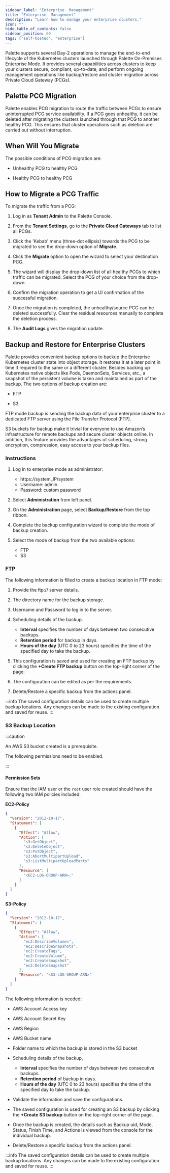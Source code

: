 ```yaml
---
sidebar_label: "Enterprise  Management"
title: "Enterprise  Management"
description: "Learn how to manage your enterprise clusters."
icon: ""
hide_table_of_contents: false
sidebar_position: 60
tags: ["self-hosted", "enterprise"]
---
```




Palette supports several Day-2 operations to manage the end-to-end lifecycle of the Kubernetes clusters launched through Palette On-Premises Enterprise Mode. It provides several capabilities across clusters to keep your clusters secure, compliant, up-to-date, and perform ongoing management operations like backup/restore and cluster migration across Private Cloud Gateway (PCGs).


<Tabs queryString="pcg">

<TabItem label="Palette PCG Migration" value="Palette PCG Migration">


## Palette PCG Migration

Palette enables PCG migration to route the traffic between PCGs to ensure uninterrupted PCG service availability. If a PCG goes unhealthy, it can be deleted after migrating the clusters launched through that PCG to another healthy PCG. This ensures that cluster operations such as deletion are carried out without interruption.  

## When Will You Migrate

The possible conditions of PCG migration are:

* Unhealthy PCG to healthy PCG


* Healthy PCG to healthy PCG


## How to Migrate a PCG Traffic 

To migrate the traffic from a PCG:
<br />

1. Log in as **Tenant Admin** to the Palette Console.


2. From the **Tenant Settings**, go to the **Private Cloud Gateways** tab to list all PCGs.


3. Click the 'Kebab' menu (three-dot ellipsis) towards the PCG to be migrated to see the drop-down option of **Migrate**.


4. Click the **Migrate** option to open the wizard to select your destination PCG.


5. The wizard will display the drop-down list of all healthy PCGs to which traffic can be migrated. Select the PCG of your choice from the drop-down.


6. Confirm the migration operation to get a UI confirmation of the successful migration. 


7. Once the migration is completed, the unhealthy/source PCG can be deleted successfully. Clear the residual resources manually to complete the deletion process.


8. The **Audit Logs** gives the migration update.

</TabItem>

<TabItem label="Backup and Restore" value="Backup and Restore">

## Backup and Restore for Enterprise Clusters

Palette provides convenient backup options to backup the Enterprise Kubernetes cluster state into object storage. It restores it at a later point in time if required to the same or a different cluster. Besides backing up Kubernetes native objects like Pods, DaemonSets, Services, etc., a snapshot of the persistent volume is taken and maintained as part of the backup. The two options of backup creation are:

* FTP


* S3

FTP mode backup is sending the backup data of your enterprise cluster to a dedicated FTP server using the File Transfer Protocol (FTP).

S3 buckets for backup make it trivial for everyone to use Amazon’s infrastructure for remote backups and secure cluster objects online. In addition, this feature provides the advantages of scheduling, strong encryption, compression, easy access to your backup files. 

### Instructions

1. Log in to enterprise mode as administrator:

  	* https://system_IP/system
  	* Username: admin
  	* Password: custom password


2. Select **Administration** from left panel.


3. On the **Administration** page, select **Backup/Restore** from the top ribbon.


4. Complete the backup configuration wizard to complete the mode of backup creation.


5. Select the mode of backup from the two available options: 
    * FTP 
	* S3


### FTP

The following information is filled to create a backup location in FTP mode:

1. Provide the ftp:// server details.


2. The directory name for the backup storage.


3. Username and Password to log in to the server.


4. Scheduling details of the backup.
	* **Interval** specifies the number of days between two consecutive backups.
	* **Retention period** for backup in days.
	* **Hours of the day** (UTC 0 to 23 hours) specifies the time of the specified day to take the backup.


5. This configuration is saved and used for creating an FTP backup by clicking the **+Create FTP backup** button on the top-right corner of the page.


6. The configuration can be edited as per the requirements.


7. Delete/Restore a specific backup from the actions panel.

:::info
The saved configuration details can be used to create multiple backup locations. 
Any changes can be made to the existing configuration and saved for reuse. 
:::

### S3 Backup Location

:::caution

An AWS S3 bucket created is a prerequisite.

The following permissions need to be enabled.

:::

#### Permission Sets
Ensure that the IAM user or the `root` user role created should have the following two IAM policies included:

**EC2-Policy**

```json
{
  "Version": "2012-10-17",
  "Statement": [
    {
      "Effect": "Allow",
      "Action": [
        "s3:GetObject",
        "s3:DeleteObject",
        "s3:PutObject",
        "s3:AbortMultipartUpload",
        "s3:ListMultipartUploadParts"
      ],
      "Resource": [
        "<EC2-LOG-GROUP-ARN>;"
      ]
    }
  ]
}
```


**S3-Policy**

```json
{
  "Version": "2012-10-17",
  "Statement": [
    {
      "Effect": "Allow",
      "Action": [
        "ec2:DescribeVolumes",
        "ec2:DescribeSnapshots",
        "ec2:CreateTags",
        "ec2:CreateVolume",
        "ec2:CreateSnapshot",
        "ec2:DeleteSnapshot"
      ],
      "Resource": "<S3-LOG-GROUP-ARN>"
    }
  ]
}
```

The following information is needed:


* AWS Account Access key


* AWS Account Secret Key


* AWS Region


* AWS Bucket name


* Folder name to which the backup is stored in the S3 bucket


* Scheduling details of the backup,
	* **Interval** specifies the number of days between two consecutive backups.
	* **Retention period** of backup in days.
	* **Hours of the day** (UTC 0 to 23 hours) specifies the time of the specified day to take the backup.


* Validate the information and save the configurations.


* The saved configuration is used for creating an S3 backup by clicking the **+Create S3 backup** button on the top-right corner of the page.


* Once the backup is created, the details such as Backup uid, Mode, Status, Finish Time, and Actions is viewed from the console for the individual backup.


* Delete/Restore a specific backup from the actions panel. 


:::info
The saved configuration details can be used to create multiple backup locations. Any changes can be made to the existing configuration and saved for reuse. 
:::


</TabItem>

</Tabs>
